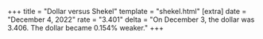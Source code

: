 +++
title = "Dollar versus Shekel"
template = "shekel.html"
[extra]
date = "December  4, 2022"
rate = "3.401"
delta = "On December  3, the dollar was 3.406. The dollar became 0.154% weaker."
+++
